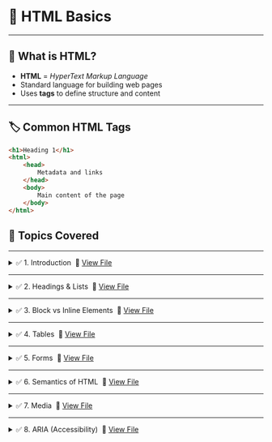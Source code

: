 # 🧱 HTML Basics

---

## 📘 What is HTML?

- **HTML** = _HyperText Markup Language_
- Standard language for building web pages
- Uses **tags** to define structure and content

---

## 🏷️ Common HTML Tags

```html
<h1>Heading 1</h1>
<html>
	<head>
		Metadata and links
	</head>
	<body>
		Main content of the page
	</body>
</html>
```

## 📂 Topics Covered

---

<details>
<summary>✅ 1. Introduction &nbsp;📄 <a href="./code/01_intro.html">View File</a></summary>

- `<h1>` to `<h6>` – Headings
- `<p>` – Paragraphs
- `<img>` – Images
- `<a>` – Anchor Tags (Links)
- `title` – Tooltips
- HTML Attributes:
  - `href` – for links
  - `alt` – for images
  - `src`, `target`, etc.

</details>

---

<details>
<summary>✅ 2. Headings & Lists  &nbsp;📄 <a href="./code/02_headings_lists.html">View File</a></summary>

### 🔤 Heading Levels

- `<h1>` = Most important
- `<h6>` = Least important

### 📝 Lists

- **Ordered List**: `<ol>` → numbered
- **Unordered List**: `<ul>` → bullets
- **List Items**: `<li>`

</details>

---

<details>
<summary>✅ 3. Block vs Inline Elements  &nbsp;📄 <a href="./code/03_block_inline.html">View File</a></summary>

| 🧱 Block Elements | 🧬 Inline Elements     |
| ----------------- | ---------------------- |
| Start on new line | Stay on same line      |
| Take full width   | Take only needed width |
| `<div>`, `<p>`    | `<span>`, `<a>`        |

</details>

---

<details>
<summary>✅ 4. Tables  &nbsp;📄 <a href="./code/04_tables.html">View File</a></summary>

### Table Structure Tags

- `<table>` – table
- `<tr>` – table row
- `<th>` – header cell
- `<td>` – data cell

</details>

---

<details>
<summary>✅ 5. Forms  &nbsp;📄 <a href="./code/05_forms.html">View File</a></summary>

### Purpose

- Collect **user input**

### Common Tags

- `<form>`, `<input>`, `<textarea>`
- `<label>`, `<button>`
- `<select>`, `<option>`

</details>

---

<details>
<summary>✅ 6. Semantics of HTML  &nbsp;📄 <a href="./code/06_semantics.html">View File</a></summary>

### Why Semantic Tags?

- Adds **meaning** to structure
- Improves **SEO** and **accessibility**

### Examples

- Layout: `<header>`, `<footer>`, `<main>`, `<nav>`
- Sections: `<section>`, `<article>`, `<aside>`

</details>

---

<details>
<summary>✅ 7. Media &nbsp;📄 <a href="./code/07_media.html">View File</a></summary>

### 🎥 Media Tags in HTML

- `<img>` – Displays images
- `<audio>` – Embeds audio files
- `<video>` – Embeds video files
- `<source>` – Specifies media sources
- `<track>` – Provides subtitles and captions

### 🔧 Useful Attributes

- `src`, `alt`, `controls`, `autoplay`, `loop`, `muted`, `poster`

</details>

---

<details>
<summary>✅ 8. ARIA (Accessibility)  &nbsp;📄 <a href="./code/08_accessiblity.html">View File</a></summary>

### What is ARIA?

- **Accessible Rich Internet Applications**
- Helps **screen readers** understand dynamic content

### Common Attributes

- `role`, `aria-label`, `aria-hidden`, `aria-live`

</details>
